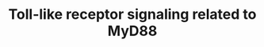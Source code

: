 ---
annotations:
- id: PW:0000013
  parent: disease pathway
  type: Pathway Ontology
  value: disease pathway
- id: PW:0000624
  parent: disease pathway
  type: Pathway Ontology
  value: breast cancer pathway
- id: PW:0000814
  parent: signaling pathway
  type: Pathway Ontology
  value: Toll-like receptor signaling pathway
- id: PW:0000023
  parent: regulatory pathway
  type: Pathway Ontology
  value: immune response pathway
- id: PW:0000605
  parent: disease pathway
  type: Pathway Ontology
  value: cancer pathway
- id: DOID:162
  parent: disease of cellular proliferation
  type: Disease Ontology
  value: cancer
authors:
- AARandCo
- Egonw
- Mkutmon
- Khanspers
- DeSl
- Eweitz
citedin:
- link: PMC8449537
  title: Novel ACE2 protein interactions relevant to COVID-19 predicted by evolutionary
    rate correlations (2021)
- link: PMC9519890
  title: 'Tissue-specific pathway activities: A retrospective analysis in COVID-19
    patients (2022)'
description: 'This pathway is based on the figure 1 of "Genetic variation in TLR or
  NFkappaB pathways and the risk of breast cancer: a case-control study" (see bibliography).
  TLR and NFkB are important in inflammation in the body and in the cancerous cells.
  TLR signaling pathways are usually connected with MyD88 dependent pathways and MyD88
  independent pathways. TLR pathways that involve MyD88 dependent pathways such as
  this one involve IRAK complexes. The finding of TLR or NFkB genes within the body
  usually correlates with breast cancer within the person.  Proteins on this pathway
  have targeted assays available via the [https://assays.cancer.gov/available_assays?wp_id=WP3858
  CPTAC Assay Portal].'
last-edited: 2021-05-22
ndex: ea074826-8b67-11eb-9e72-0ac135e8bacf
organisms:
- Homo sapiens
redirect_from:
- /index.php/Pathway:WP3858
- /instance/WP3858
- /instance/WP3858_rr117850
revision: r117850
schema-jsonld:
- '@context': https://schema.org/
  '@id': https://wikipathways.github.io/pathways/WP3858.html
  '@type': Dataset
  creator:
    '@type': Organization
    name: WikiPathways
  description: 'This pathway is based on the figure 1 of "Genetic variation in TLR
    or NFkappaB pathways and the risk of breast cancer: a case-control study" (see
    bibliography). TLR and NFkB are important in inflammation in the body and in the
    cancerous cells. TLR signaling pathways are usually connected with MyD88 dependent
    pathways and MyD88 independent pathways. TLR pathways that involve MyD88 dependent
    pathways such as this one involve IRAK complexes. The finding of TLR or NFkB genes
    within the body usually correlates with breast cancer within the person.  Proteins
    on this pathway have targeted assays available via the [https://assays.cancer.gov/available_assays?wp_id=WP3858
    CPTAC Assay Portal].'
  keywords:
  - CHUK
  - IKBKB
  - IKBKE
  - IKBKG
  - IRAK1
  - IRAK4
  - IRF3
  - IRF7
  - MAPK1
  - MYD88
  - NFKB1
  - NFKB2
  - RELA
  - RELB
  - TBK1
  - TICAM1
  - TICAM2
  - TIRAP
  - TLR1
  - TLR2
  - TLR3
  - TLR4
  - TLR5
  - TLR6
  - TLR7
  - TLR8
  - TLR9
  - TOLLIP
  - TRAF3
  - TRAF6
  - c-REL
  license: CC0
  name: Toll-like receptor signaling related to MyD88
seo: CreativeWork
title: Toll-like receptor signaling related to MyD88
wpid: WP3858
---